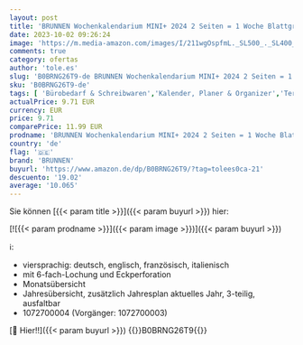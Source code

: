 ```yaml
---
layout: post
title: 'BRUNNEN Wochenkalendarium MINI+ 2024 2 Seiten = 1 Woche Blattgröße 7 6 x 12 7 cm weiß'
date: 2023-10-02 09:26:24
image: 'https://m.media-amazon.com/images/I/211wgOspfmL._SL500_._SL400_.jpg'
comments: true
category: ofertas
author: 'tole.es'
slug: 'B0BRNG26T9-de BRUNNEN Wochenkalendarium MINI+ 2024 2 Seiten = 1 Woche...'
sku: 'B0BRNG26T9-de'
tags: [ 'Bürobedarf & Schreibwaren','Kalender, Planer & Organizer','Terminkalender','brunnen','🇩🇪', ]
actualPrice: 9.71 EUR
currency: EUR
price: 9.71
comparePrice: 11.99 EUR
prodname: 'BRUNNEN Wochenkalendarium MINI+ 2024 2 Seiten = 1 Woche Blattgröße 7 6 x 12 7 cm weiß'
country: 'de'
flag: '🇩🇪'
brand: 'BRUNNEN'
buyurl: 'https://www.amazon.de/dp/B0BRNG26T9/?tag=tolees0ca-21'
descuento: '19.02'
average: '10.065'
---
```


Sie können [{{< param title >}}]({{< param buyurl >}}) hier:

[![{{< param prodname >}}]({{< param image >}})]({{< param buyurl >}})

ℹ️:

- viersprachig: deutsch, englisch, französisch, italienisch
- mit 6-fach-Lochung und Eckperforation
- Monatsübersicht
- Jahresübersicht, zusätzlich Jahresplan aktuelles Jahr, 3-teilig, ausfaltbar
- 1072700004 (Vorgänger: 1072700003)

[🛒 Hier!!]({{< param buyurl >}})
{{<world>}}B0BRNG26T9{{</world>}}
